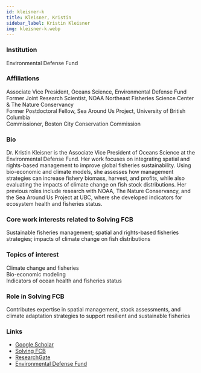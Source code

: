 ```yaml
---
id: kleisner-k
title: Kleisner, Kristin
sidebar_label: Kristin Kleisner
img: kleisner-k.webp
---
```


### Institution

Environmental Defense Fund

### Affiliations

Associate Vice President, Oceans Science, Environmental Defense Fund  
Former Joint Research Scientist, NOAA Northeast Fisheries Science Center & The Nature Conservancy  
Former Postdoctoral Fellow, Sea Around Us Project, University of British Columbia  
Commissioner, Boston City Conservation Commission

### Bio

Dr. Kristin Kleisner is the Associate Vice President of Oceans Science at the Environmental Defense Fund. Her work focuses on integrating spatial and rights-based management to improve global fisheries sustainability. Using bio-economic and climate models, she assesses how management strategies can increase fishery biomass, harvest, and profits, while also evaluating the impacts of climate change on fish stock distributions. Her previous roles include research with NOAA, The Nature Conservancy, and the Sea Around Us Project at UBC, where she developed indicators for ecosystem health and fisheries status.

### Core work interests related to Solving FCB

Sustainable fisheries management; spatial and rights-based fisheries strategies; impacts of climate change on fish distributions

### Topics of interest

Climate change and fisheries  
Bio-economic modeling  
Indicators of ocean health and fisheries status

### Role in Solving FCB

Contributes expertise in spatial management, stock assessments, and climate adaptation strategies to support resilient and sustainable fisheries
### Links
- [Google Scholar](https://scholar.google.com/citations?user=gGlfoP0AAAAJ)
- [Solving FCB](https://solvingfcb.org/people/kleisner-k/)
- [ResearchGate](https://www.researchgate.net/profile/Kristin-Kleisner)
- [Environmental Defense Fund](https://www.edf.org/people/kristin-kleisner)